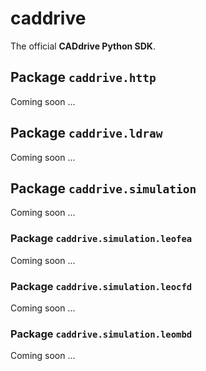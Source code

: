 # caddrive

The official **CADdrive Python SDK**.

## Package ``caddrive.http``

Coming soon ...

## Package ``caddrive.ldraw``

Coming soon ...

## Package ``caddrive.simulation``

Coming soon ...

### Package ``caddrive.simulation.leofea``

Coming soon ...

### Package ``caddrive.simulation.leocfd``

Coming soon ...

### Package ``caddrive.simulation.leombd``

Coming soon ...